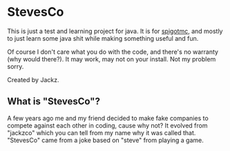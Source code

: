 # StevesCo
This is just a test and learning project for java. It is for [spigotmc](spigot), and mostly to just learn some java shit while making something useful and fun.

Of course I don't  care what you do with the code, and there's no warranty (why would there?). 
It may work, may not on your install. Not my problem sorry.

Created by Jackz.


## What is "StevesCo"?
A few years ago me and my friend decided to make fake companies to compete against each other in coding, cause why not? It evolved from "jackzco" which you can tell from my name why it was called that. "StevesCo" came from a joke based on "steve" from playing a game.
